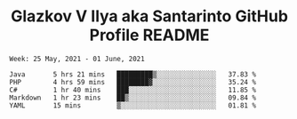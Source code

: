 <h1 align="center">Glazkov V Ilya aka Santarinto GitHub Profile README</h1>

<!--START_SECTION:waka-->
```text
Week: 25 May, 2021 - 01 June, 2021

Java       5 hrs 21 mins   █████████▒░░░░░░░░░░░░░░░   37.83 % 
PHP        4 hrs 59 mins   ████████▓░░░░░░░░░░░░░░░░   35.24 % 
C#         1 hr 40 mins    ███░░░░░░░░░░░░░░░░░░░░░░   11.85 % 
Markdown   1 hr 23 mins    ██▒░░░░░░░░░░░░░░░░░░░░░░   09.84 % 
YAML       15 mins         ▒░░░░░░░░░░░░░░░░░░░░░░░░   01.81 % 
```
<!--END_SECTION:waka-->